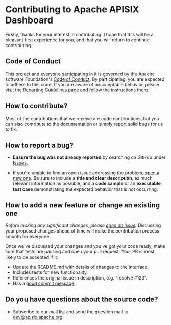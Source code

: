<!--
#
# Licensed to the Apache Software Foundation (ASF) under one or more
# contributor license agreements.  See the NOTICE file distributed with
# this work for additional information regarding copyright ownership.
# The ASF licenses this file to You under the Apache License, Version 2.0
# (the "License"); you may not use this file except in compliance with
# the License.  You may obtain a copy of the License at
#
#     http://www.apache.org/licenses/LICENSE-2.0
#
# Unless required by applicable law or agreed to in writing, software
# distributed under the License is distributed on an "AS IS" BASIS,
# WITHOUT WARRANTIES OR CONDITIONS OF ANY KIND, either express or implied.
# See the License for the specific language governing permissions and
# limitations under the License.
#
-->

# Contributing to Apache APISIX Dashboard

Firstly, thanks for your interest in contributing! I hope that this will be a
pleasant first experience for you, and that you will return to continue
contributing.

## Code of Conduct

This project and everyone participating in it is governed by the Apache
software Foundation's
[Code of Conduct](http://www.apache.org/foundation/policies/conduct.html). By
participating, you are expected to adhere to this code. If you are aware of
unacceptable behavior, please visit the
[Reporting Guidelines page](http://www.apache.org/foundation/policies/conduct.html#reporting-guidelines)
and follow the instructions there.

## How to contribute?

Most of the contributions that we receive are code contributions, but you can
also contribute to the documentation or simply report solid bugs
for us to fix.

## How to report a bug?

* **Ensure the bug was not already reported** by searching on GitHub under [Issues](https://github.com/apache/apisix-dashboard/issues).

* If you're unable to find an open issue addressing the problem, [open a new one](https://github.com/apache/apisix-dashboard/issues/new). Be sure to include a **title and clear description**, as much relevant information as possible, and a **code sample** or an **executable test case** demonstrating the expected behavior that is not occurring.


## How to add a new feature or change an existing one

_Before making any significant changes, please [open an issue](https://github.com/apache/apisix-dashboard/issues)._ Discussing your proposed changes ahead of time will make the contribution process smooth for everyone.

Once we've discussed your changes and you've got your code ready, make sure that tests are passing and open your pull request. Your PR is most likely to be accepted if it:

* Update the README.md with details of changes to the interface.
* Includes tests for new functionality.
* References the original issue in description, e.g. "resolve #123".
* Has a [good commit message](http://tbaggery.com/2008/04/19/a-note-about-git-commit-messages.html).

## Do you have questions about the source code?

* Subscribe to our mail list and send the question mail to [dev@apisix.apache.org](mailto:dev@apisix.apache.org)
